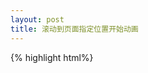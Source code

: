 ```yaml
---
layout: post
title: 滚动到页面指定位置开始动画
---
```


{% highlight html%}
<!doctype html>
<html lang="en">
<head>
    <meta charset="UTF-8">
    <meta name="viewport"
          content="width=device-width, user-scalable=no, initial-scale=1.0, maximum-scale=1.0, minimum-scale=1.0">
    <meta http-equiv="X-UA-Compatible" content="ie=edge">
    <title>Document</title>
    <style>
        .con {
            height: 1000px;
        }

        .wrapper p {
            height: 500px;
            border-top: 2px solid orange;
            opacity: 0;
            animation: move 1s forwards; /* 开始动画并停留在最后一帧 */
            animation-play-state: paused; /* 一开始动画暂停的 */
        }

        .wrapper p.move {
            animation-play-state: running; /* 开始动画 */
        }

        @keyframes move {
            from {
                opacity: 0;
                margin-left: 500px;
            }
            to {
                opacity: 1;
                margin-left: 0;
            }
        }
    </style>
</head>
<body>
<div class="con">文字文字文字文字文字文字文字</div>
<div class="wrapper">
    <hr>
    <p>第一屏进入视线</p>
    <hr>
    <p>第二屏进入视线</p>
    <hr>
    <p>第三屏进入视线</p>
</div>

<script src="jquery-3.2.1.js"></script>
<script>

    $(function () {
        let clientHeight = $(window).height(); // 浏览器视口高度
        $(window).scroll(function () {
            let currentScrollTop = $(this).scrollTop();
            $('p').each(function () {
                let targetTop = $(this).offset().top;
                if (clientHeight + currentScrollTop - 400 > targetTop) { // 目标区域进入视线, 400可指定距底部多少距离处开始动画
                    $(this).addClass('move');
                } else {
                    $(this).removeClass('move');
                }
            });
        });

    });

</script>
</body>
</html>
{% endhighlight %}